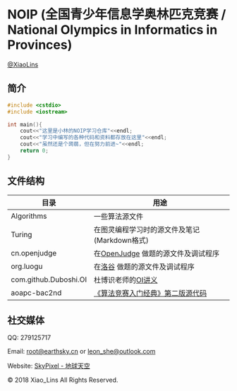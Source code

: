 # NOIP (全国青少年信息学奥林匹克竞赛 / National Olympics in Informatics in Provinces)

[@XiaoLins](https://github.com/XiaoLins)

## 简介

```cpp
#include <cstdio>
#include <iostream>

int main(){
    cout<<"这里是小林的NOIP学习仓库"<<endl;
    cout<<"学习中编写的各种代码和资料都存放在这里"<<endl;
    cout<<"虽然还是个蒟蒻，但在努力前进~"<<endl;
    return 0;
}
```



## 文件结构

| 目录                  | 用途                                                         |
| --------------------- | ------------------------------------------------------------ |
| Algorithms            | 一些算法源文件                                               |
| Turing                | 在图灵编程学习时的源文件及笔记(Markdown格式)                 |
| cn.openjudge          | 在[OpenJudge](http://www.openjudge.cn) 做题的源文件及调试程序 |
| org.luogu             | 在[洛谷](http://luogu.org) 做题的源文件及调试程序            |
| com.github.Duboshi.OI | 杜博识老师的[OI讲义](https://github.com/Duboshi/OI)          |
| aoapc-bac2nd          | [《算法竞赛入门经典》第二版源代码](https://github.com/aoapc-book/aoapc-bac2nd) |



## 社交媒体

QQ: 279125717

Email: root@earthsky.cn or leon_she@outlook.com

Website: [SkyPixel - 地球天空](http://www.earthsky.cn) 



© 2018 Xiao_Lins All Rights Reserved.